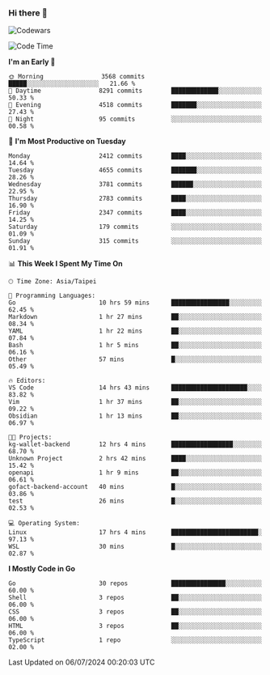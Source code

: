 ### Hi there 👋

![Codewars](https://www.codewars.com/users/omegaatt36/badges/small)

<!--START_SECTION:waka-->
![Code Time](http://img.shields.io/badge/Code%20Time-2%2C589%20hrs%2025%20mins-blue)

**I'm an Early 🐤** 

```text
🌞 Morning                3568 commits        █████░░░░░░░░░░░░░░░░░░░░   21.66 % 
🌆 Daytime                8291 commits        █████████████░░░░░░░░░░░░   50.33 % 
🌃 Evening                4518 commits        ███████░░░░░░░░░░░░░░░░░░   27.43 % 
🌙 Night                  95 commits          ░░░░░░░░░░░░░░░░░░░░░░░░░   00.58 % 
```
📅 **I'm Most Productive on Tuesday** 

```text
Monday                   2412 commits        ████░░░░░░░░░░░░░░░░░░░░░   14.64 % 
Tuesday                  4655 commits        ███████░░░░░░░░░░░░░░░░░░   28.26 % 
Wednesday                3781 commits        ██████░░░░░░░░░░░░░░░░░░░   22.95 % 
Thursday                 2783 commits        ████░░░░░░░░░░░░░░░░░░░░░   16.90 % 
Friday                   2347 commits        ████░░░░░░░░░░░░░░░░░░░░░   14.25 % 
Saturday                 179 commits         ░░░░░░░░░░░░░░░░░░░░░░░░░   01.09 % 
Sunday                   315 commits         ░░░░░░░░░░░░░░░░░░░░░░░░░   01.91 % 
```


📊 **This Week I Spent My Time On** 

```text
🕑︎ Time Zone: Asia/Taipei

💬 Programming Languages: 
Go                       10 hrs 59 mins      ████████████████░░░░░░░░░   62.45 % 
Markdown                 1 hr 27 mins        ██░░░░░░░░░░░░░░░░░░░░░░░   08.34 % 
YAML                     1 hr 22 mins        ██░░░░░░░░░░░░░░░░░░░░░░░   07.84 % 
Bash                     1 hr 5 mins         ██░░░░░░░░░░░░░░░░░░░░░░░   06.16 % 
Other                    57 mins             █░░░░░░░░░░░░░░░░░░░░░░░░   05.49 % 

🔥 Editors: 
VS Code                  14 hrs 43 mins      █████████████████████░░░░   83.82 % 
Vim                      1 hr 37 mins        ██░░░░░░░░░░░░░░░░░░░░░░░   09.22 % 
Obsidian                 1 hr 13 mins        ██░░░░░░░░░░░░░░░░░░░░░░░   06.97 % 

🐱‍💻 Projects: 
kg-wallet-backend        12 hrs 4 mins       █████████████████░░░░░░░░   68.70 % 
Unknown Project          2 hrs 42 mins       ████░░░░░░░░░░░░░░░░░░░░░   15.42 % 
openapi                  1 hr 9 mins         ██░░░░░░░░░░░░░░░░░░░░░░░   06.61 % 
gofact-backend-account   40 mins             █░░░░░░░░░░░░░░░░░░░░░░░░   03.86 % 
test                     26 mins             █░░░░░░░░░░░░░░░░░░░░░░░░   02.53 % 

💻 Operating System: 
Linux                    17 hrs 4 mins       ████████████████████████░   97.13 % 
WSL                      30 mins             █░░░░░░░░░░░░░░░░░░░░░░░░   02.87 % 
```

**I Mostly Code in Go** 

```text
Go                       30 repos            ███████████████░░░░░░░░░░   60.00 % 
Shell                    3 repos             ██░░░░░░░░░░░░░░░░░░░░░░░   06.00 % 
CSS                      3 repos             ██░░░░░░░░░░░░░░░░░░░░░░░   06.00 % 
HTML                     3 repos             ██░░░░░░░░░░░░░░░░░░░░░░░   06.00 % 
TypeScript               1 repo              ░░░░░░░░░░░░░░░░░░░░░░░░░   02.00 % 
```




 Last Updated on 06/07/2024 00:20:03 UTC
<!--END_SECTION:waka-->

<!--
**omegaatt36/omegaatt36** is a ✨ _special_ ✨ repository because its `README.md` (this file) appears on your GitHub profile.

Here are some ideas to get you started:

- 🔭 I’m currently working on ...
- 🌱 I’m currently learning ...
- 👯 I’m looking to collaborate on ...
- 🤔 I’m looking for help with ...
- 💬 Ask me about ...
- 📫 How to reach me: ...
- 😄 Pronouns: ...
- ⚡ Fun fact: ...
-->
